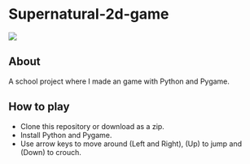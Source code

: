 # Supernatural-2d-game

<img src="https://i.imgur.com/er1PmUp.png" />

## About
A school project where I made an game with Python and Pygame.

## How to play
 - Clone this repository or download as a zip.
 - Install Python and Pygame.
 - Use arrow keys to move around (Left and Right), (Up) to jump and (Down) to crouch.
